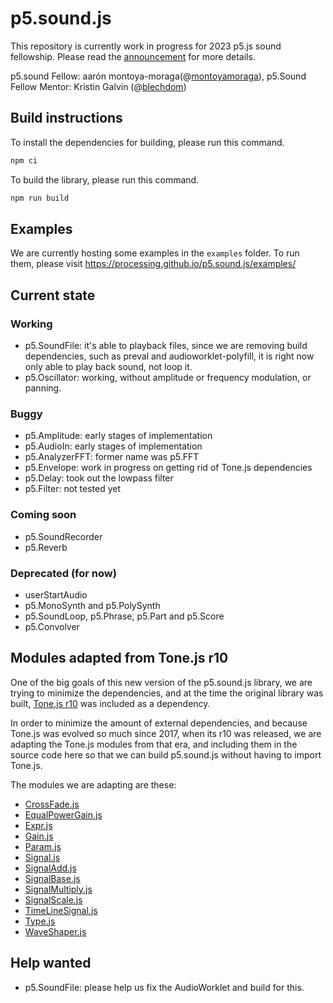 # p5.sound.js

This repository is currently work in progress for 2023 p5.js sound fellowship. Please read the [announcement](https://medium.com/@ProcessingOrg/announcing-the-2023-p5-sound-fellow-aar%C3%B3n-montoya-moraga-7613450902f6) for more details.

p5.sound Fellow: aarón montoya-moraga(@[montoyamoraga](https://github.com/montoyamoraga)),
p5.Sound Fellow Mentor: Kristin Galvin (@[blechdom](https://github.com/blechdom))

## Build instructions

To install the dependencies for building, please run this command.

```bash
npm ci
```

To build the library, please run this command.

```bash
npm run build
```

## Examples

We are currently hosting some examples in the `examples` folder. To run them, please visit https://processing.github.io/p5.sound.js/examples/

## Current state

### Working

- p5.SoundFile: it's able to playback files, since we are removing build dependencies, such as preval and audioworklet-polyfill, it is right now only able to play back sound, not loop it.
-  p5.Oscillator: working, without amplitude or frequency modulation, or panning.

### Buggy

- p5.Amplitude: early stages of implementation
- p5.AudioIn: early stages of implementation
- p5.AnalyzerFFT: former name was p5.FFT
- p5.Envelope: work in progress on getting rid of Tone.js dependencies
- p5.Delay: took out the lowpass filter
- p5.Filter: not tested yet

### Coming soon

- p5.SoundRecorder
- p5.Reverb

### Deprecated (for now)

- userStartAudio
- p5.MonoSynth and p5.PolySynth
- p5.SoundLoop, p5.Phrase, p5.Part and p5.Score
- p5.Convolver

## Modules adapted from Tone.js r10

One of the big goals of this new version of the p5.sound.js library, we are trying to minimize the dependencies,
and at the time the original library was built, [Tone.js r10](https://github.com/Tonejs/Tone.js/tree/r10) was included as a dependency.

In order to minimize the amount of external dependencies, and because Tone.js was evolved so much since 2017, when its r10 was released, we are adapting the Tone.js modules from that era, and including them in the source code here so that we can build p5.sound.js without having to import Tone.js.

The modules we are adapting are these:

- [CrossFade.js](./src/CrossFade.js)
- [EqualPowerGain.js](./src/EqualPowerGain.js)
- [Expr.js](./src/Expr.js)
- [Gain.js](./src/Gain.js)
- [Param.js](./src/Param.js)
- [Signal.js](./src/Signal.js)
- [SignalAdd.js](./src/SignalAdd.js)
- [SignalBase.js](./src/SignalBase.js)
- [SignalMultiply.js](./src/SignalMultiply.js)
- [SignalScale.js](./src/SignalScale.js)
- [TimeLineSignal.js](./src/TimeLineSignal.js)
- [Type.js](./src/Type.js)
- [WaveShaper.js](./src/WaveShaper.js)

## Help wanted

- p5.SoundFile: please help us fix the AudioWorklet and build for this.


